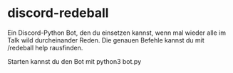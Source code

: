# discord-redeball
Ein Discord-Python Bot, den du einsetzen kannst, wenn mal wieder alle im Talk wild durcheinander Reden. Die genauen Befehle kannst du mit /redeball help rausfinden.

Starten kannst du den Bot mit python3 bot.py
